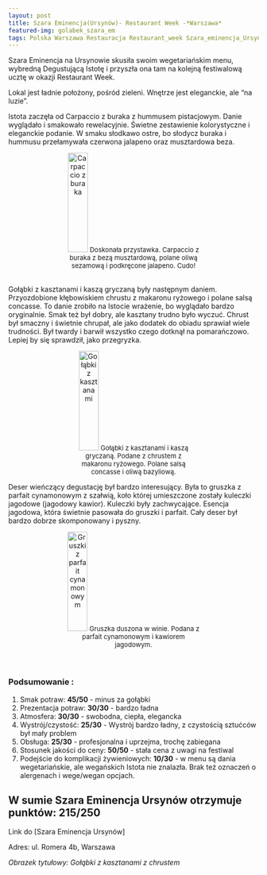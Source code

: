 ```yaml
---
layout: post
title: Szara Eminencja(Ursynów)- Restaurant Week -*Warszawa*
featured-img: golabek_szara_em
tags: Polska Warszawa Restauracja Restaurant_week Szara_eminencja_Ursynów Gault_Millau
---
```

Szara Eminencja na Ursynowie skusiła swoim wegetariańskim menu, wybredną
Degustującą Istotę i przyszła ona tam na kolejną festiwalową ucztę w okazji Restaurant Week.

Lokal jest ładnie położony, pośród zieleni. Wnętrze jest eleganckie, ale “na luzie”.

Istota zaczęła od Carpaccio z buraka z hummusem pistacjowym.
 Danie wyglądało i smakowało rewelacyjnie. Świetne zestawienie kolorystyczne i eleganckie podanie.
  W smaku słodkawo ostre, bo słodycz buraka i hummusu przełamywała czerwona jalapeno oraz musztardowa beza.

<center><div style="width:55%">
  <img src="{{site.url}}/assets/img/posts/carpaccio_burak.jpg" alt="Carpaccio z buraka" height="200px" width="40px" />
  <font size="2">
      Doskonała przystawka. Carpaccio z buraka z bezą musztardową, polane oliwą sezamową i podkręcone jalapeno. Cudo!
  </font>
</div></center>
<br />

Gołąbki z kasztanami i kaszą gryczaną były następnym daniem.
 Przyozdobione kłębowiskiem chrustu z makaronu ryżowego i polane salsą concasse.
 To danie zrobiło na Istocie wrażenie, bo wyglądało bardzo oryginalnie. Smak też był dobry,
 ale kasztany trudno było wyczuć. Chrust był smaczny i świetnie chrupał, ale jako dodatek do obiadu sprawiał wiele
  trudności. Był twardy i barwił wszystko czego dotknął na pomarańczowo. Lepiej by się sprawdził, jako przegryzka.
<center><div style="width:45%">
  <img src="{{site.url}}/assets/img/posts/galabki_szara_em.jpg" alt="Gołąbki z kasztanami" height="200px" width="40px" />

  <font size="2">
Gołąbki z kasztanami i kaszą gryczaną. Podane z chrustem z makaronu ryżowego. Polane salsą concasse i oliwą bazyliową.
  </font>
</div></center>

Deser wieńczący degustację był bardzo interesujący. Była to gruszka z parfait cynamonowym z szałwią,
koło której umieszczone zostały kuleczki jagodowe (jagodowy kawior). Kuleczki były zachwycające.
 Esencja jagodowa, która świetnie pasowała do gruszki i parfait. Cały deser był bardzo dobrze skomponowany i pyszny.

 <center><div style="width:55%">
  <img src="{{site.url}}/assets/img/posts/gruszka_w_winie.jpg" alt="Gruszki z parfait cynamonowym" height="200px" width="40px" />

  <font size="2">
Gruszka duszona w winie. Podana z parfait cynamonowym i kawiorem jagodowym.
  </font>
</div></center>
<br />&ensp;&ensp;&ensp;

### Podsumowanie :
1. Smak potraw: **45/50** - minus za gołąbki
2. Prezentacja potraw: **30/30** - bardzo ładna
3. Atmosfera: **30/30** - swobodna, ciepła, elegancka
4. Wystrój/czystość: **25/30** - Wystrój bardzo ładny, z czystością sztućców był mały problem
5. Obsługa: **25/30** - profesjonalna i uprzejma, trochę zabiegana
6. Stosunek jakości do ceny: **50/50** - stała cena z uwagi na festiwal
7. Podejście do komplikacji żywieniowych: **10/30** - w menu są dania wegetariańskie, ale wegańskich Istota nie znalazła. Brak też oznaczeń o alergenach i wege/wegan opcjach.

## W sumie Szara Eminencja Ursynów otrzymuje punktów: **215/250**
Link do [Szara Eminencja Ursynów]

Adres: ul. Romera 4b, Warszawa

_Obrazek tytułowy: Gołąbki z kasztanami z chrustem_

[Szara_Eminencja_Ursynów]: http://ursynow.szaraeminencja.com/pl/oferta


